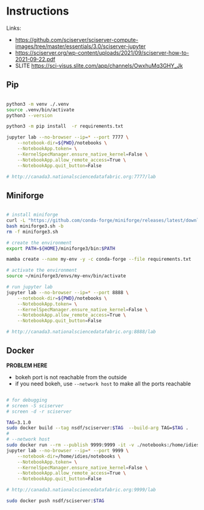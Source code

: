 # Instructions

Links:
- https://github.com/sciserver/sciserver-compute-images/tree/master/essentials/3.0/sciserver-jupyter
- https://sciserver.org/wp-content/uploads/2021/09/sciserver-how-to-2021-09-22.pdf
- SLITE https://sci-visus.slite.com/app/channels/OwxhuMq3GHY_Jk


## Pip

```bash

python3 -m venv ./.venv
source .venv/bin/activate
python3 --version

python3 -m pip install  -r requirements.txt

jupyter lab --no-browser --ip=* --port 7777 \
    --notebook-dir=${PWD}/notebooks \
    --NotebookApp.token= \
    --KernelSpecManager.ensure_native_kernel=False \
    --NotebookApp.allow_remote_access=True \
    --NotebookApp.quit_button=False 

# http://canada3.nationalsciencedatafabric.org:7777/lab

```

## Miniforge

```bash

# install miniforge
curl -L "https://github.com/conda-forge/miniforge/releases/latest/download/Miniforge3-$(uname)-$(uname -m).sh" -o miniforge3.sh 
bash miniforge3.sh -b
rm -f miniforge3.sh

# create the environment
export PATH=${HOME}/miniforge3/bin:$PATH

mamba create --name my-env -y -c conda-forge --file requirements.txt

# activate the environment
source ~/miniforge3/envs/my-env/bin/activate

# run jupyter lab
jupyter lab --no-browser --ip=* --port 8888 \
    --notebook-dir=${PWD}/notebooks \
    --NotebookApp.token= \
    --KernelSpecManager.ensure_native_kernel=False \
    --NotebookApp.allow_remote_access=True \
    --NotebookApp.quit_button=False 

# http://canada3.nationalsciencedatafabric.org:8888/lab
```

## Docker

**PROBLEM HERE**
- bokeh port is not reachable from the outside
- if you need bokeh, use `--network host` to make all the ports reachable

```bash

# for debugging
# screen -S sciserver
# screen -d -r sciserver

TAG=3.1.0
sudo docker build --tag nsdf/sciserver:$TAG  --build-arg TAG=$TAG .
# 
# --network host
sudo docker run --rm --publish 9999:9999 -it -v ./notebooks:/home/idies/notebooks nsdf/sciserver:$TAG /bin/bash
jupyter lab --no-browser --ip=* --port 9999 \
    --notebook-dir=/home/idies/notebooks \
    --NotebookApp.token= \
    --KernelSpecManager.ensure_native_kernel=False \
    --NotebookApp.allow_remote_access=True \
    --NotebookApp.quit_button=False 

# http://canada3.nationalsciencedatafabric.org:9999/lab

sudo docker push nsdf/sciserver:$TAG
```


